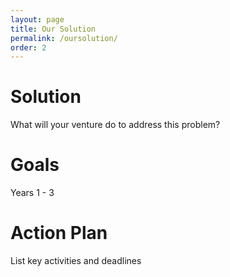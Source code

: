 ```yaml
---
layout: page
title: Our Solution
permalink: /oursolution/
order: 2
---
```


# Solution

What will your venture do to address this problem?

# Goals

Years 1 - 3

# Action Plan

List key activities and deadlines
